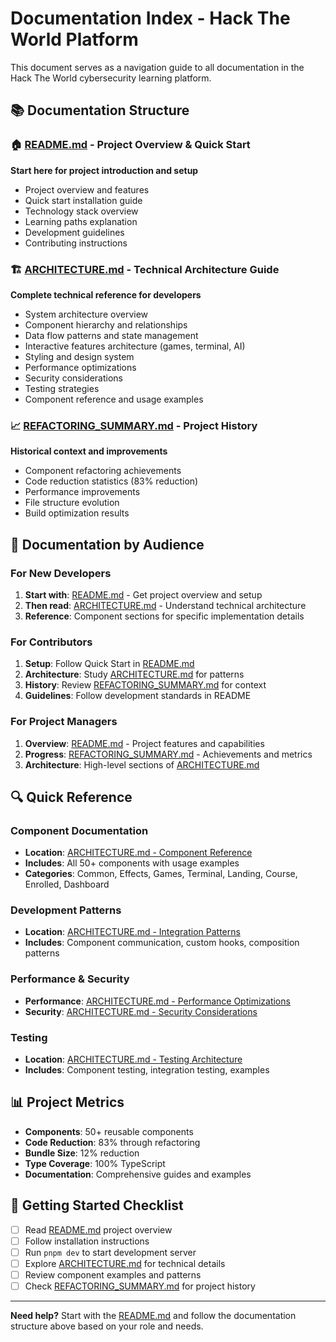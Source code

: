 # Documentation Index - Hack The World Platform

This document serves as a navigation guide to all documentation in the Hack The World cybersecurity learning platform.

## 📚 Documentation Structure

### 🏠 **[README.md](./README.md)** - Project Overview & Quick Start

**Start here for project introduction and setup**

- Project overview and features
- Quick start installation guide
- Technology stack overview
- Learning paths explanation
- Development guidelines
- Contributing instructions

### 🏗️ **[ARCHITECTURE.md](./ARCHITECTURE.md)** - Technical Architecture Guide

**Complete technical reference for developers**

- System architecture overview
- Component hierarchy and relationships
- Data flow patterns and state management
- Interactive features architecture (games, terminal, AI)
- Styling and design system
- Performance optimizations
- Security considerations
- Testing strategies
- Component reference and usage examples

### 📈 **[REFACTORING_SUMMARY.md](./REFACTORING_SUMMARY.md)** - Project History

**Historical context and improvements**

- Component refactoring achievements
- Code reduction statistics (83% reduction)
- Performance improvements
- File structure evolution
- Build optimization results

## 🎯 Documentation by Audience

### For New Developers

1. **Start with**: [README.md](./README.md) - Get project overview and setup
2. **Then read**: [ARCHITECTURE.md](./ARCHITECTURE.md) - Understand technical architecture
3. **Reference**: Component sections for specific implementation details

### For Contributors

1. **Setup**: Follow Quick Start in [README.md](./README.md)
2. **Architecture**: Study [ARCHITECTURE.md](./ARCHITECTURE.md) for patterns
3. **History**: Review [REFACTORING_SUMMARY.md](./REFACTORING_SUMMARY.md) for context
4. **Guidelines**: Follow development standards in README

### For Project Managers

1. **Overview**: [README.md](./README.md) - Project features and capabilities
2. **Progress**: [REFACTORING_SUMMARY.md](./REFACTORING_SUMMARY.md) - Achievements and metrics
3. **Architecture**: High-level sections of [ARCHITECTURE.md](./ARCHITECTURE.md)

## 🔍 Quick Reference

### Component Documentation

- **Location**: [ARCHITECTURE.md - Component Reference](./ARCHITECTURE.md#-component-reference)
- **Includes**: All 50+ components with usage examples
- **Categories**: Common, Effects, Games, Terminal, Landing, Course, Enrolled, Dashboard

### Development Patterns

- **Location**: [ARCHITECTURE.md - Integration Patterns](./ARCHITECTURE.md#-integration-patterns)
- **Includes**: Component communication, custom hooks, composition patterns

### Performance & Security

- **Performance**: [ARCHITECTURE.md - Performance Optimizations](./ARCHITECTURE.md#-performance-optimizations)
- **Security**: [ARCHITECTURE.md - Security Considerations](./ARCHITECTURE.md#-security-considerations)

### Testing

- **Location**: [ARCHITECTURE.md - Testing Architecture](./ARCHITECTURE.md#-testing-architecture)
- **Includes**: Component testing, integration testing, examples

## 📊 Project Metrics

- **Components**: 50+ reusable components
- **Code Reduction**: 83% through refactoring
- **Bundle Size**: 12% reduction
- **Type Coverage**: 100% TypeScript
- **Documentation**: Comprehensive guides and examples

## 🚀 Getting Started Checklist

- [ ] Read [README.md](./README.md) project overview
- [ ] Follow installation instructions
- [ ] Run `pnpm dev` to start development server
- [ ] Explore [ARCHITECTURE.md](./ARCHITECTURE.md) for technical details
- [ ] Review component examples and patterns
- [ ] Check [REFACTORING_SUMMARY.md](./REFACTORING_SUMMARY.md) for project history

---

**Need help?** Start with the [README.md](./README.md) and follow the documentation structure above based on your role and needs.
